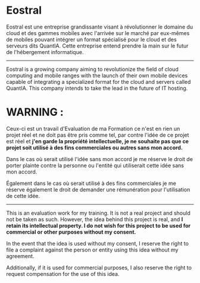 # Eostral
Eostral est une entreprise grandissante visant à révolutionner le domaine du cloud et des gammes mobiles avec l'arrivée sur le marché par eux-mêmes de mobiles pouvant intégrer un format spécialisé pour le cloud et des serveurs dits QuantIA. Cette entreprise entend prendre la main sur le futur de l'hébergement informatique.

---
Eostral is a growing company aiming to revolutionize the field of cloud computing and mobile ranges with the launch of their own mobile devices capable of integrating a specialized format for the cloud and servers called QuantIA. This company intends to take the lead in the future of IT hosting.

# WARNING :

Ceux-ci est un travail d'Evaluation de ma Formation ce n'est en rien un projet réel et ne doit pas être pris comme tel, par contre l'idée de ce projet est réel et **j'en garde la propriété intellectuelle, je ne souhaite pas que ce projet soit utilisé à des fins commerciales ou autres sans mon accord.**

Dans le cas où serait utilisé l'idée sans mon accord je me réserve le droit de porter plainte contre la personne ou l'entité qui utiliserait cette idée sans mon accord.

Également dans le cas où serait utilisé à des fins commerciales je me réserve également le droit de demander une rémunération pour l'utilisation de cette idée.

---

This is an evaluation work for my training. It is not a real project and should not be taken as such. However, the idea behind this project is real, and **I retain its intellectual property. I do not wish for this project to be used for commercial or other purposes without my consent.**

In the event that the idea is used without my consent, I reserve the right to file a complaint against the person or entity using this idea without my agreement.

Additionally, if it is used for commercial purposes, I also reserve the right to request compensation for the use of this idea.


